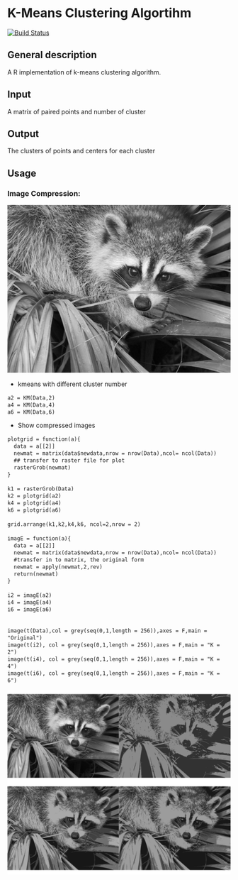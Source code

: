 # K-Means Clustering Algortihm
[![Build Status](https://travis-ci.org/TunChiehHsu/Kmeans.svg?branch=master)](https://travis-ci.org/TunChiehHsu/Kmeans)

## General description
 
A R implementation of k-means clustering algorithm.

## Input

A matrix of paired points and number of cluster

## Output

The clusters of points and centers for each cluster



## Usage

### Image Compression:

![alt text](https://raw.githubusercontent.com/TunChiehHsu/Kmeans/master/raccoon.png)

- kmeans with different cluster number


```
a2 = KM(Data,2)
a4 = KM(Data,4)
a6 = KM(Data,6)
```

- Show compressed images

```
plotgrid = function(a){
  data = a[[2]]
  newmat = matrix(data$newdata,nrow = nrow(Data),ncol= ncol(Data))
  ## transfer to raster file for plot
  rasterGrob(newmat)
}

k1 = rasterGrob(Data)
k2 = plotgrid(a2)
k4 = plotgrid(a4)
k6 = plotgrid(a6)

grid.arrange(k1,k2,k4,k6, ncol=2,nrow = 2)

imagE = function(a){
  data = a[[2]]
  newmat = matrix(data$newdata,nrow = nrow(Data),ncol= ncol(Data))
  #transfer in to matrix, the original form 
  newmat = apply(newmat,2,rev)
  return(newmat)
}

i2 = imagE(a2)
i4 = imagE(a4)
i6 = imagE(a6)


image(t(Data),col = grey(seq(0,1,length = 256)),axes = F,main = "Original")
image(t(i2), col = grey(seq(0,1,length = 256)),axes = F,main = "K = 2")
image(t(i4), col = grey(seq(0,1,length = 256)),axes = F,main = "K = 4")
image(t(i6), col = grey(seq(0,1,length = 256)),axes = F,main = "K = 6")
```

![alt text](https://raw.githubusercontent.com/TunChiehHsu/Kmeans/master/Rplot.png)



